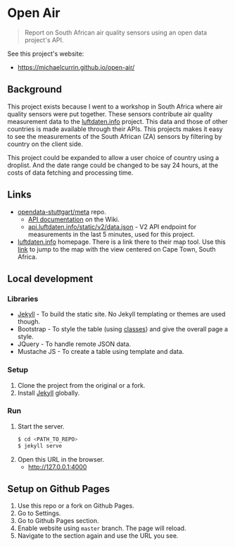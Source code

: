 # Open Air
> Report on South African air quality sensors using an open data project's API.

See this project's website:

- https://michaelcurrin.github.io/open-air/

## Background

This project exists because I went to a workshop in South Africa where air quality sensors were put together. These sensors contribute air quality measurement data to the [luftdaten.info](https://luftdaten.info) project. This data and those of other countries is made available through their APIs. This projects makes it easy to see the measurements of the South African (ZA) sensors by filtering by country on the client side.

This project could be expanded to allow a user choice of country using a droplist. And the date range could be changed to be say 24 hours, at the costs of data fetching and processing time.

## Links

- [opendata-stuttgart/meta](https://github.com/opendata-stuttgart/meta) repo.
    * [API documentation](https://github.com/opendata-stuttgart/meta/wiki/EN-APIs) on the Wiki.
    * [api.luftdaten.info/static/v2/data.json](https://api.luftdaten.info/static/v2/data.json) - V2 API endpoint for measurements in the last 5 minutes, used for this project.
- [luftdaten.info](https://luftdaten.info) homepage. There is a link there to their map tool. Use this [link](https://deutschland.maps.luftdaten.info/#12/-33.9412/18.4803) to jump to the map with the view centered on Cape Town, South Africa.


## Local development

### Libraries

- [Jekyll](https://jekyllrb.com/) - To build the static site. No Jekyll templating or themes are used though.
- Bootstrap - To style the table (using [classes](https://getbootstrap.com/docs/4.3/content/tables/)) and give the overall page a style.
- JQuery - To handle remote JSON data.
- Mustache JS - To create a table using template and data.

### Setup

1. Clone the project from the original or a fork.
2. Install [Jekyll](https://jekyllrb.com/) globally.

### Run

1. Start the server.
    ```bash
    $ cd <PATH_TO_REPO>
    $ jekyll serve
    ```
1. Open this URL in the browser.
    - http://127.0.0.1:4000


## Setup on Github Pages

1. Use this repo or a fork on Github Pages.
2. Go to Settings.
3. Go to Github Pages section.
4. Enable website using `master` branch. The page will reload.
5. Navigate to the section again and use the URL you see.
